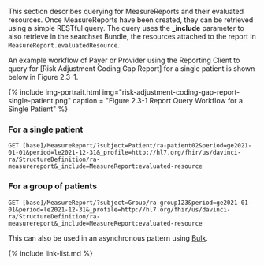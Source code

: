 
This section describes querying for MeasureReports and their evaluated resources. Once MeasureReports have been created, they can be retrieved using a simple RESTful query. The query uses the **_include** parameter to also retrieve in the searchset Bundle, the resources attached to the report in `MeasureReport.evaluatedResource`.

An example workflow of Payer or Provider using the Reporting Client to query for [Risk Adjustment Coding Gap Report] for a single patient is shown below in Figure 2.3-1.

{% include img-portrait.html img="risk-adjustment-coding-gap-report-single-patient.png" caption = "Figure 2.3-1 Report Query Workflow for a Single Patient" %}


### For a single patient

`GET [base]/MeasureReport/?subject=Patient/ra-patient02&period=ge2021-01-01&period=le2021-12-31&_profile=http://hl7.org/fhir/us/davinci-ra/StructureDefinition/ra-measurereport&_include=MeasureReport:evaluated-resource`

### For a group of patients
`GET [base]/MeasureReport/?subject=Group/ra-group123&period=ge2021-01-01&period=le2021-12-31&_profile=http://hl7.org/fhir/us/davinci-ra/StructureDefinition/ra-measurereport&_include=MeasureReport:evaluated-resource`

This can also be used in an asynchronous pattern using [Bulk](report-generation.html#bulk-data-request-for-risk-adjustment-coding-gap-measurereports).


{% include link-list.md %}